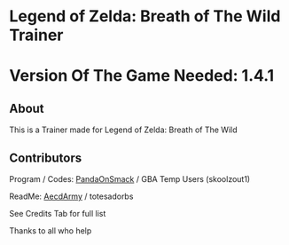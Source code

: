 # Legend of Zelda: Breath of The Wild Trainer

# Version Of The Game Needed: 1.4.1

## About

This is a Trainer made for Legend of Zelda: Breath of The Wild

## Contributors
Program / Codes: [PandaOnSmack](http://gbatemp.net/members/pandaonsmack.374906/) / GBA Temp Users (skoolzout1)

ReadMe: [AecdArmy](http://gbatemp.net/members/aecdarmy.378662/) / totesadorbs

See Credits Tab for full list

Thanks to all who help
